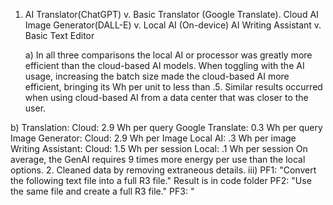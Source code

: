 1. AI Translator(ChatGPT) v. Basic Translator (Google Translate).
   Cloud AI Image Generator(DALL-E) v. Local AI (On-device)
   AI Writing Assistant v. Basic Text Editor
   
   a) In all three comparisons the local AI or processor was greatly more efficient than the cloud-based AI models. When toggling with the AI usage, increasing the batch size made the cloud-based AI more efficient, bringing its Wh per unit to less than .5. Similar results occurred when using cloud-based AI from a data center that was closer to the user.
   
  b) Translation: Cloud: 2.9 Wh per query
                  Google Translate: 0.3 Wh per query
      Image Generator: Cloud: 2.9 Wh per Image
                        Local AI: .3 Wh per image
      Writing Assistant: Cloud: 1.5 Wh per session
                          Local: .1 Wh per session
      On average, the GenAI requires 9 times more energy per use than the local options.
2. Cleaned data by removing extraneous details.
iii) PF1: "Convert the following text file into a full R3 file." Result is in code folder
     PF2: "Use the same file and create a full R3 file." 
     PF3: "


                
   
   
